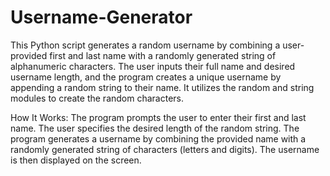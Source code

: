 # Username-Generator
This Python script generates a random username by combining a user-provided first and last name with a randomly generated string of alphanumeric characters. The user inputs their full name and desired username length, and the program creates a unique username by appending a random string to their name. It utilizes the random and string modules to create the random characters.

How It Works:
The program prompts the user to enter their first and last name.
The user specifies the desired length of the random string.
The program generates a username by combining the provided name with a randomly generated string of characters (letters and digits).
The username is then displayed on the screen.
